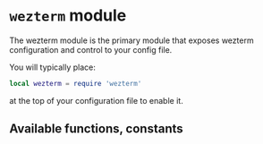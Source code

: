# `wezterm` module

The wezterm module is the primary module that exposes wezterm configuration
and control to your config file.

You will typically place:

```lua
local wezterm = require 'wezterm'
```

at the top of your configuration file to enable it.

## Available functions, constants

